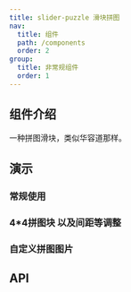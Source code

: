 ```yaml
---
title: slider-puzzle 滑块拼图
nav:
  title: 组件
  path: /components
  order: 2
group:
  title: 非常规组件
  order: 1
---
```


## 组件介绍

一种拼图滑块，类似华容道那样。

## 演示

### 常规使用

<code src="./demo/demo1.tsx"></code>

### 4*4拼图块 以及间距等调整

<code src="./demo/demo2.tsx"></code>

### 自定义拼图图片

<code src="./demo/demo3.tsx"></code>

## API

<API id="slider-puzzle"></API>

